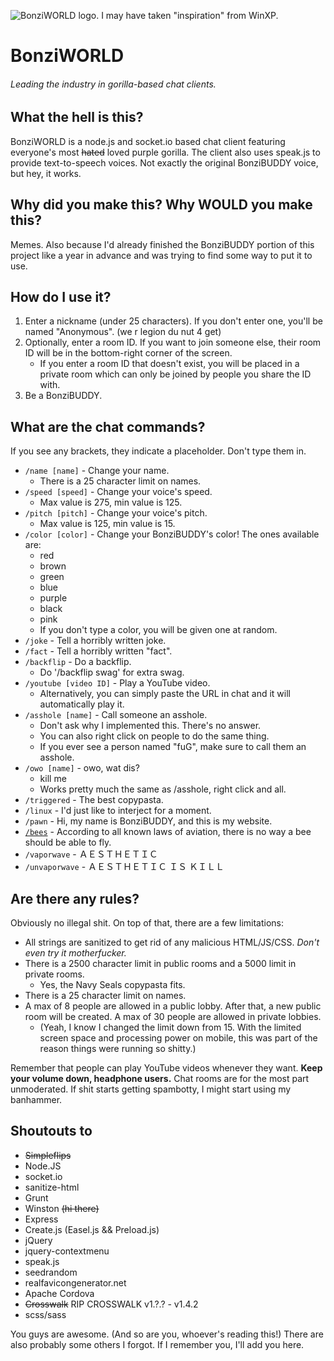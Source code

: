 [logo]: ./img/readme/logo.png
![BonziWORLD logo. I may have taken "inspiration" from WinXP.][logo]

# BonziWORLD

###### Leading the industry in gorilla-based chat clients.

## What the hell is this?

BonziWORLD is a node.js and socket.io based chat client featuring everyone's most ~~hated~~ loved purple gorilla. The client also uses speak.js to provide text-to-speech voices. Not exactly the original BonziBUDDY voice, but hey, it works.

## Why did you make this? Why WOULD you make this?

Memes. Also because I'd already finished the BonziBUDDY portion of this project like a year in advance and was trying to find some way to put it to use.

## How do I use it?

1. Enter a nickname (under 25 characters). If you don't enter one, you'll be named "Anonymous". (we r legion du nut 4 get)
2. Optionally, enter a room ID. If you want to join someone else, their room ID will be in the bottom-right corner of the screen.
	* If you enter a room ID that doesn't exist, you will be placed in a private room which can only be joined by people you share the ID with.
3. Be a BonziBUDDY.

## What are the chat commands?

If you see any brackets, they indicate a placeholder. Don't type them in.

* `/name [name]` - Change your name.
	* There is a 25 character limit on names.
* `/speed [speed]` - Change your voice's speed.
	* Max value is 275, min value is 125.
* `/pitch [pitch]` - Change your voice's pitch.
	* Max value is 125, min value is 15.
* `/color [color]` - Change your BonziBUDDY's color! The ones available are:
	* red
	* brown
	* green
	* blue
	* purple
	* black
	* pink
	* If you don't type a color, you will be given one at random.
* `/joke` - Tell a horribly written joke.
* `/fact` - Tell a horribly written "fact".
* `/backflip` - Do a backflip.
	* Do '/backflip swag' for extra swag.
* `/youtube [video ID]` - Play a YouTube video.
	* Alternatively, you can simply paste the URL in chat and it will automatically play it.
* `/asshole [name]` - Call someone an asshole.
	* Don't ask why I implemented this. There's no answer.
	* You can also right click on people to do the same thing.
	* If you ever see a person named "fuG", make sure to call them an asshole.
* `/owo [name]` - owo, wat dis?
	* kill me
	* Works pretty much the same as /asshole, right click and all.
* `/triggered` - The best copypasta.
* `/linux` - I'd just like to interject for a moment.
* `/pawn` - Hi, my name is BonziBUDDY, and this is my website.
* [`/bees`](http://bees.bonziworld.com/) - According to all known laws of aviation, there is no way a bee should be able to fly.
* `/vaporwave` - ＡＥＳＴＨＥＴＩＣ
* `/unvaporwave` - ＡＥＳＴＨＥＴＩＣ ＩＳ ＫＩＬＬ

## Are there any rules?

Obviously no illegal shit. On top of that, there are a few limitations:

* All strings are sanitized to get rid of any malicious HTML/JS/CSS. _Don't even try it motherfucker._
* There is a 2500 character limit in public rooms and a 5000 limit in private rooms.
	* Yes, the Navy Seals copypasta fits.
* There is a 25 character limit on names.
* A max of 8 people are allowed in a public lobby. After that, a new public room will be created. A max of 30 people are allowed in private lobbies.
	* (Yeah, I know I changed the limit down from 15. With the limited screen space and processing power on mobile, this was part of the reason things were running so shitty.)

Remember that people can play YouTube videos whenever they want. **Keep your volume down, headphone users.** Chat rooms are for the most part unmoderated. If shit starts getting spambotty, I might start using my banhammer.

## Shoutouts to

* ~~Simpleflips~~
* Node.JS
* socket.io
* sanitize-html
* Grunt
* Winston ~~(hi there)~~
* Express
* Create.js (Easel.js && Preload.js)
* jQuery
* jquery-contextmenu
* speak.js
* seedrandom
* realfavicongenerator.net
* Apache Cordova
* ~~Crosswalk~~ RIP CROSSWALK v1.?.? - v1.4.2
* scss/sass

You guys are awesome. (And so are you, whoever's reading this!) There are also probably some others I forgot. If I remember you, I'll add you here.
